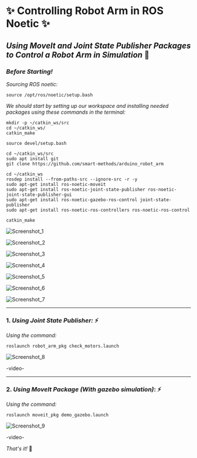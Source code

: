 # ✨ Controlling Robot Arm in ROS Noetic ✨
## *Using MoveIt and Joint State Publisher Packages to Control a Robot Arm in Simulation* 🌟

### *Before Starting!*
*Sourcing ROS noetic:*

```
source /opt/ros/noetic/setup.bash
```

*We should start by setting up our workspace and installing needed packages using these commands in the terminal:*

```
mkdir -p ~/catkin_ws/src
cd ~/catkin_ws/
catkin_make

source devel/setup.bash

cd ~/catkin_ws/src
sudo apt install git
git clone https://github.com/smart-methods/arduino_robot_arm 

cd ~/catkin_ws
rosdep install --from-paths-src --ignore-src -r -y
sudo apt-get install ros-noetic-moveit
sudo apt-get install ros-noetic-joint-state-publisher ros-noetic-joint-state-publisher-gui
sudo apt-get install ros-noetic-gazebo-ros-control joint-state-publisher
sudo apt-get install ros-noetic-ros-controllers ros-noetic-ros-control

catkin_make
```

![Screenshot_1](https://github.com/user-attachments/assets/c8bfadf6-cce2-4fcc-a52f-03caae67702b)

![Screenshot_2](https://github.com/user-attachments/assets/6c955fc8-7bf7-4afb-87eb-3080069cb718)

![Screenshot_3](https://github.com/user-attachments/assets/615b6d82-3f0c-4768-9797-10f61a0174f4)

![Screenshot_4](https://github.com/user-attachments/assets/91a7ee43-4433-4401-939f-277fae991e49)

![Screenshot_5](https://github.com/user-attachments/assets/a7f4b542-9520-4706-9724-743363ff9764)

![Screenshot_6](https://github.com/user-attachments/assets/8a5ddfd0-9611-4731-80d5-3f9a89681177)

![Screenshot_7](https://github.com/user-attachments/assets/1343db40-fb85-44dc-b1a6-3f8db09198bd)

-------------------------------------------------------------------------------------------------

### 1. *Using Joint State Publisher:* ⚡

*Using the command:*

```
roslaunch robot_arm_pkg check_motors.launch
```

![Screenshot_8](https://github.com/user-attachments/assets/12fada71-e63b-428e-88a0-9aa6f5dda201)

-video-

-------------------------------------------------------------------------------------------------

### 2. *Using MoveIt Package (With gazebo simulation)*: ⚡

*Using the command:*

```
roslaunch moveit_pkg demo_gazebo.launch
```

![Screenshot_9](https://github.com/user-attachments/assets/cc8ff45c-9878-4583-8c1d-026a99863bb7)

-video-

*That's it!* 🐻
